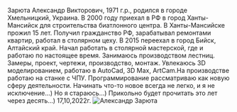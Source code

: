 Зарюта Александр Викторович, 1971 г.р., родился в городе Хмельницкий, Украина. В 2000 году приехал в РФ в город Ханты-Мансийск для строительства биатлонного центра. В Ханты-Мансийске прожил 15 лет. Получил гражданство РФ, зарабатывал ремонтами квартир, работал в столярном цеху. В 2015 переехал в город Бийск, Алтайский край. Начал работать в столярной мастерской, где и работаю по настоящее время. Занимаюсь производством лестниц. Замеры, проект, чертежи, производство, монтаж. Увлекаюсь 3D моделированием, работаю в AutoCad, 3D Max, ArtCam.На производстве работаю на станке с ЧПУ. 
Программирование рассматриваю как новую сферу деятельности. Начинать что-то новое всегда не легко, и я не исключение...) Но я стараюсь...)
Прикольно будет прочитать это лет через десять...)   17,10,2022г.
![Александр Зарюта](https://user-images.githubusercontent.com/115639546/196222749-e336e506-c15f-4792-b7d0-752198883169.jpg)
